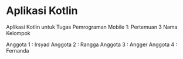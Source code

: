 # Aplikasi Kotlin

Aplikasi Kotlin untuk Tugas Pemrograman Mobile 1: Pertemuan 3 Nama Kelompok

Anggota 1 : Irsyad
Anggota 2 : Rangga
Anggota 3 : Angger
Anggota 4 : Fernanda 
